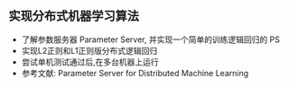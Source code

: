 ## 实现分布式机器学习算法
- 了解参数服务器 Parameter Server, 并实现一个简单的训练逻辑回归的 PS
- 实现L2正则和L1正则版分布式逻辑回归
- 尝试单机测试通过后,在多台机器上运行
- 参考文献: Parameter Server for Distributed Machine Learning
